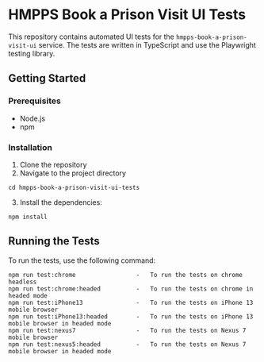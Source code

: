 # HMPPS Book a Prison Visit UI Tests

This repository contains automated UI tests for the `hmpps-book-a-prison-visit-ui` service. The tests are written in TypeScript and use the Playwright testing library.

## Getting Started

### Prerequisites

- Node.js
- npm

### Installation

1. Clone the repository
2. Navigate to the project directory
```
cd hmpps-book-a-prison-visit-ui-tests
```
3. Install the dependencies:
```
npm install
```

## Running the Tests

To run the tests, use the following command:
```
npm run test:chrome                 -   To run the tests on chrome headless
npm run test:chrome:headed          -   To run the tests on chrome in headed mode
npm run test:iPhone13               -   To run the tests on iPhone 13 mobile browser
npm run test:iPhone13:headed        -   To run the tests on iPhone 13 mobile browser in headed mode
npm run test:nexus7                 -   To run the tests on Nexus 7 mobile browser
npm run test:nexus5:headed          -   To run the tests on Nexus 7 mobile browser in headed mode
```